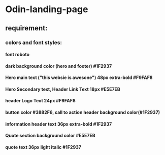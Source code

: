 # Odin-landing-page

## requirement:

### colors and font styles: 

#### font roboto

#### dark background color (hero and footer) #1F2937

#### Hero main text ("this websie is awesone") 48px extra-bold #F9FAF8

#### Hero Secondary text, Header Link Text 18px #E5E7EB

#### header Logo Text 24px #F9FAF8

#### button color #3882F6, call to action header background color(#1F2937)

#### information header text 36px extra-bold #1F2937

#### Quote section background color #E5E7EB

#### quote text 36px light italic #1F2937
